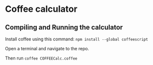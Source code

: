 # Coffee calculator
## Compiling and Running the calculator
Install coffee using this command: ```npm install --global coffeescript```

Open a terminal and navigate to the repo. 

Then run ```coffee COFFEECalc.coffee```